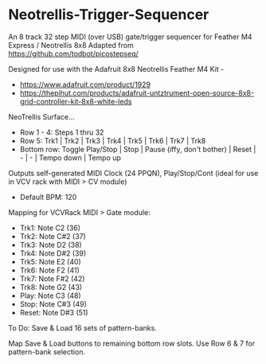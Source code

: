 # Neotrellis-Trigger-Sequencer
An 8 track 32 step MIDI (over USB) gate/trigger sequencer for Feather M4 Express / Neotrellis 8x8
Adapted from https://github.com/todbot/picostepseq/

Designed for use with the Adafruit 8x8 Neotrellis Feather M4 Kit - 
- https://www.adafruit.com/product/1929
- https://thepihut.com/products/adafruit-untztrument-open-source-8x8-grid-controller-kit-8x8-white-leds

NeoTrellis Surface...
- Row 1 - 4: Steps 1 thru 32
- Row 5: Trk1 | Trk2 | Trk3 | Trk4 | Trk5 | Trk6 | Trk7 | Trk8
- Bottom row: Toggle Play/Stop | Stop | Pause (iffy, don't bother) | Reset | - | - | Tempo down | Tempo up

Outputs self-generated MIDI Clock (24 PPQN), Play/Stop/Cont (ideal for use in VCV rack with MIDI > CV module)
- Default BPM: 120

Mapping for VCVRack MIDI > Gate module:
- Trk1: Note C2 (36)
- Trk2: Note C#2 (37)
- Trk3: Note D2 (38)
- Trk4: Note D#2 (39)
- Trk5: Note E2 (40)
- Trk6: Note F2 (41)
- Trk7: Note F#2 (42)
- Trk8: Note G2 (43)
- Play: Note C3 (48)
- Stop: Note C#3 (49)
- Reset: Note D#3 (51)

To Do: Save & Load 16 sets of pattern-banks.

Map Save & Load buttons to remaining bottom row slots. Use Row 6 & 7 for pattern-bank selection.
